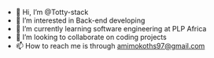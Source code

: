 - 👋 Hi, I’m @Totty-stack
- 👀 I’m interested in Back-end developing 
- 🌱 I’m currently learning software engineering at PLP Africa
- 💞️ I’m looking to collaborate on coding projects 
- 📫 How to reach me is through amimokoths97@gmail.com 

<!---
Totty-stack/Totty-stack is a ✨ special ✨ repository because its `README.md` (this file) appears on your GitHub profile.
You can click the Preview link to take a look at your changes.
--->
